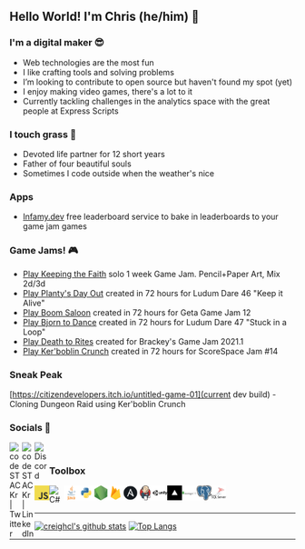## Hello World! I'm Chris (he/him) 👋

### I'm a digital maker 😎
-  Web technologies are the most fun
-  I like crafting tools and solving problems
-  I’m looking to contribute to open source but haven't found my spot (yet)
-  I enjoy making video games, there's a lot to it
-  Currently tackling challenges in the analytics space with the great people at Express Scripts

### I touch grass 🥬
- Devoted life partner for 12 short years
- Father of four beautiful souls
- Sometimes I code outside when the weather's nice


### Apps
- [Infamy.dev](https://infamy.dev) free leaderboard service to bake in leaderboards to your game jam games

### Game Jams! 🎮
- [Play Keeping the Faith](https://creighcl.itch.io/keeping-the-faith) solo 1 week Game Jam. Pencil+Paper Art, Mix 2d/3d
- [Play Planty's Day Out](https://creighcl.itch.io/plantydayout) created in 72 hours for Ludum Dare 46 "Keep it Alive"
- [Play Boom Saloon](https://citizendevelopers.itch.io/boom-saloon) created in 72 hours for Geta Game Jam 12
- [Play Bjorn to Dance](https://citizendevelopers.itch.io/bjorn-to-dance) created in 72 hours for Ludum Dare 47 "Stuck in a Loop"
- [Play Death to Rites](https://citizendevelopers.itch.io/death-to-rites) created for Brackey's Game Jam 2021.1
- [Play Ker'boblin Crunch](https://citizendevelopers.itch.io/kerboblin-crunch) created in 72 hours for ScoreSpace Jam #14

### Sneak Peak 
[https://citizendevelopers.itch.io/untitled-game-01](current dev build) - Cloning Dungeon Raid using Ker'boblin Crunch

### Socials 🤙

[<img align="left" alt="codeSTACKr | Twitter" width="22px" src="https://cdn.jsdelivr.net/npm/simple-icons@v3/icons/twitter.svg" />][twitter]
[<img align="left" alt="codeSTACKr | LinkedIn" width="22px" src="https://cdn.jsdelivr.net/npm/simple-icons@v3/icons/linkedin.svg" />][linkedin]
[<img align="left" alt="Discord" width="26px" src="https://cdn.jsdelivr.net/npm/simple-icons@v3/icons/discord.svg" />][discord]

<br />

### Toolbox

<img align="left" alt="JavaScript" width="26px" src="https://github.com/github/explore/blob/main/topics/javascript/javascript.png?raw=true" />
<img align="left" alt="C#" width="26px" src="https://raw.githubusercontent.com/jmnote/z-icons/master/svg/csharp.svg" />
<img align="left" alt="Java" width="26px" src="https://github.com/github/explore/blob/main/topics/java/java.png?raw=true" />
<img align="left" alt="Python" width="26px" src="https://raw.githubusercontent.com/github/explore/80688e429a7d4ef2fca1e82350fe8e3517d3494d/topics/python/python.png" />
<img align="left" alt="Node.js" width="26px" src="https://raw.githubusercontent.com/github/explore/80688e429a7d4ef2fca1e82350fe8e3517d3494d/topics/nodejs/nodejs.png" />
<img align="left" alt="Firebase" width="26px" src="https://github.com/github/explore/blob/main/topics/firebase/firebase.png?raw=true" />
<img align="left" alt="Ansible" width="26px" src="https://github.com/github/explore/blob/main/topics/ansible/ansible.png" />
<img align="left" alt="Jenkins" width="26px" src="https://github.com/github/explore/blob/main/topics/jenkins/jenkins.png?raw=true" />
<img align="left" alt="Unity" width="26px" src="https://github.com/github/explore/blob/main/topics/unity/unity.png?raw=true" />
<img align="left" alt="Vercel" width="26px" src="https://github.com/github/explore/blob/main/topics/vercel/vercel.png?raw=true" />
<img align="left" alt="Mongo" width="26px" src="https://github.com/github/explore/blob/main/topics/mongodb/mongodb.png?raw=true" />
<img align="left" alt="PG" width="26px" src="https://github.com/github/explore/blob/main/topics/postgresql/postgresql.png?raw=true" />
<img align="left" alt="MSSQL" width="26px" src="https://github.com/github/explore/blob/main/topics/sql-server/sql-server.png?raw=true" />



<br />
<br />


---

[![creighcl's github stats](https://github-readme-stats.vercel.app/api?username=creighcl)](https://github-readme-stats.vercel.app/api?username=creighcl)
[![Top Langs](https://github-readme-stats.vercel.app/api/top-langs/?username=creighcl&layout=compact)](https://github-readme-stats.vercel.app/api/top-langs/?username=creighcl&layout=compact)

---


[twitter]: https://twitter.com/creighcl
[linkedin]: https://linkedin.com/in/creighcl
[discord]: https://discordapp.com/users/creighcl#1854
